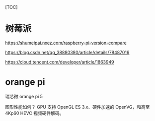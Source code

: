 [TOC]


# 树莓派

https://shumeipai.nxez.com/raspberry-pi-version-compare

https://blog.csdn.net/qq_38880380/article/details/78487016

https://cloud.tencent.com/developer/article/1863949


# orange pi

瑞芯微 orange pi 5


图形性能如何？
GPU 支持 OpenGL ES 3.x、硬件加速的 OpenVG，和高至 4Kp60 HEVC 视频硬件解码。





